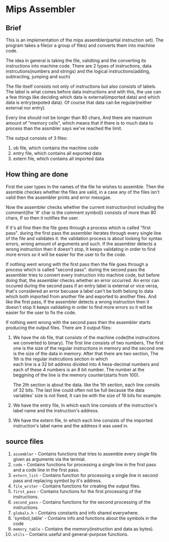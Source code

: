 # Mips Assembler

## Brief
This is an implementation of the mips assembler(partial instruction set).
The program takes a file(or a group of files) and converts them into machine code.

The idea in general is taking the file, validting and the converting its instructions into
machine code.
There are 2 types of instructions, data instrcutions(numbers and strings)
and the logical instructions(adding, subtracting, jumping and such) 

The file itself consists not only of instructions but also consists of labels.
The label is what comes before data instructions and with this, the use can a few things
like deciding which data is external(imported data) and which data is entry(expoted data).
Of course that data can be regular(neither external nor entry).

Every line should not be longer than 80 chars, And there are maximum amount of
"memory cells", which means that if there is to much data to process than the assmbler
says we've reached the limit.

The output consists of 3 files:
1) ob file, which contains the machine code
2) entry file, which contains all exported data
3) extern file, which contains all imported data

## How thing are done
First the user types in the names of the file he wishes to assemble.
Then the assmble checkes whether the files are valid, in a case any of the files
isn't valid then the assembler prints and error messgae.

Now the assembler checks whether the current instruction(not including the comment(the '#' char is the comment symbol))
consists of more than 80 chars, If so then it notifies the user.

If it's all fine then the file goes through a process which is called "first pass".
during the first pass the assembler iterates through every single line of the file and validates it.
the validation process is about looking for syntax errors, wrong amount of arguments and such.
If the assembler detects a wrong instruction then it doesn't stop, It keeps validating in order to
find more errors so it will be easier for the user to fix the code.

If nothing went wrong with the first pass then the file goes through a process which is called "second pass".
during the second pass the assembler tries to convert every instruction into machine code, but before
doing that, the assembler checks whether an error occurred.
An error can occured during the second pass if an entry label is external or vice versa, that's considered
an error becuase a label can't be both belong to data which both imported from another file and exported
to another files.
And like the first pass, If the assembler detects a wrong instruction then it doesn't stop
It keeps validating in order to find more errors so it will be easier for the user to fix the code.

If nothing went wrong with the second pass then the assembler starts producing the output files.
There are 3 output files:

1) We have the ob file, that consists of the machine code(the instrucitons we converted to binary).
   The first line consists of two numbers, The first one is the size of the regular instructions in
   memory and the second one is the size of the data in memory.
   After that there are two section, The 1th is the regular instrcutions section in which   
   each line is a 32 bit address divided into 4 hexa-decimal numbers and each of these 4 numbers
   is an 8 bit number. The number at the beggining of the line is the memory counter(starts from 100).
   
   The 2th section is about the data. like the 1th section, each line consits of 32 bits.
   The last line could often not be full because the data variables' size is not fixed, It 
   can be with the size of 16 bits for example.
   
2) We have the entry file, In which each line consists of the instruction's label name and the 
   instruction's address.
   
3) We have the extern file, In which each line consists of the imported instruction's label name
   and the address it was used in.

## source files
1. `assembler` - Contains functions that tries to assemble every single file given as arguments via the termial.
2. `code` - Contains functions for processing a single line in the first pass and a code line in the first pass.
3. `extern_list` - Contains function for processing a single line in second pass and replacing symbol by it's address.
4. `file_writer` - Contains functions for creating the output files.
5. `first_pass` - Contains functions for the first processing of the instructions.
6. `second_pass` - Contains functions for the second processing of the instructions.
7. `globals.h` - Contains constants and info shared everywhere.
8. 'symbol_table' - Contains info and functions about the symbols in the code
9. `memory_table` - Contains the memory(instruction and data as bytes).
10. `utils` - Contains useful and general-purpose functions.
